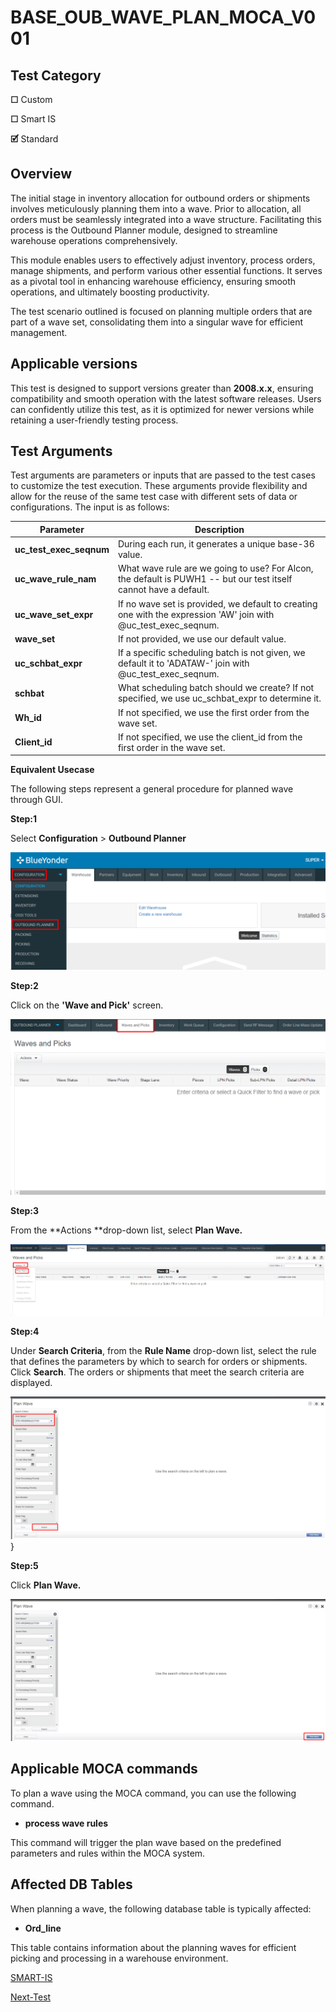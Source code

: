 


#  **BASE_OUB_WAVE_PLAN_MOCA_V001**
## **Test Category**

**☐** Custom

**☐** Smart IS

**🗹** Standard

## **Overview**
The initial stage in inventory allocation for outbound orders or
shipments involves meticulously planning them into a wave. Prior to
allocation, all orders must be seamlessly integrated into a wave
structure. Facilitating this process is the Outbound Planner module,
designed to streamline warehouse operations comprehensively.

This module enables users to effectively adjust inventory, process
orders, manage shipments, and perform various other essential functions.
It serves as a pivotal tool in enhancing warehouse efficiency, ensuring
smooth operations, and ultimately boosting productivity.

The test scenario outlined is focused on planning multiple orders that
are part of a wave set, consolidating them into a singular wave for
efficient management.

## **Applicable versions**

This test is designed to support versions greater than **2008.x.x**,
ensuring compatibility and smooth operation with the latest software
releases. Users can confidently utilize this test, as it is optimized
for newer versions while retaining a user-friendly testing process.


## **Test Arguments**

Test arguments are parameters or inputs that are passed to the test
cases to customize the test execution. These arguments provide
flexibility and allow for the reuse of the same test case with different
sets of data or configurations. The input is as follows:

 
  
  | Parameter          | Description                                                                                        |
|--------------------|----------------------------------------------------------------------------------------------------|
| **uc_test_exec_seqnum**| During each run, it generates a unique base-36 value.                                               |
| **uc_wave_rule_nam**  | What wave rule are we going to use? For Alcon, the default is PUWH1 -- but our test itself cannot have a default.|
| **uc_wave_set_expr**   | If no wave set is provided, we default to creating one with the expression 'AW' join with @uc_test_exec_seqnum. |
| **wave_set**           | If not provided, we use our default value.                                                         |
| **uc_schbat_expr**     | If a specific scheduling batch is not given, we default it to 'ADATAW-' join with @uc_test_exec_seqnum.  |
| **schbat**             | What scheduling batch should we create? If not specified, we use uc_schbat_expr to determine it. |
| **Wh_id**              | If not specified, we use the first order from the wave set.                                         |
| **Client_id**          | If not specified, we use the client_id from the first order in the wave set.

**Equivalent Usecase**

The following steps represent a general procedure for planned wave
through GUI.

**Step:1**

Select **Configuration** \> **Outbound Planner**

![](mediaa/media/image1.png)

**Step:2**

Click on the **\'Wave and Pick\'** screen.

![](mediaa/media/image2.png)

**Step:3**

From the **Actions **drop-down list, select **Plan Wave.**

![](mediaa/media/image3.png)

**Step:4**

Under **Search Criteria**, from the **Rule Name** drop-down list, select
the rule that defines the parameters by which to search for orders or
shipments. Click **Search**. The orders or shipments that meet the
search criteria are displayed.

![](mediaa/media/image4.png)}

**Step:5**

Click **Plan Wave.**

![](mediaa/media/image5.png)

## **Applicable MOCA commands**

To plan a wave using the MOCA command, you can use the following
command.

-  **process wave rules**

This command will trigger the plan wave based on the predefined
parameters and rules within the MOCA system.

## **Affected DB Tables**
When planning a wave, the following database table is typically
affected:

-   **Ord_line**

This table contains information about the planning waves for efficient
picking and processing in a warehouse environment.

[SMART-IS](https://www.smart-is.pk) 

[Next-Test](/DOCS/BASE_OUB_WAVE_WAIT_REL_MOCA_V001/readme.md)


